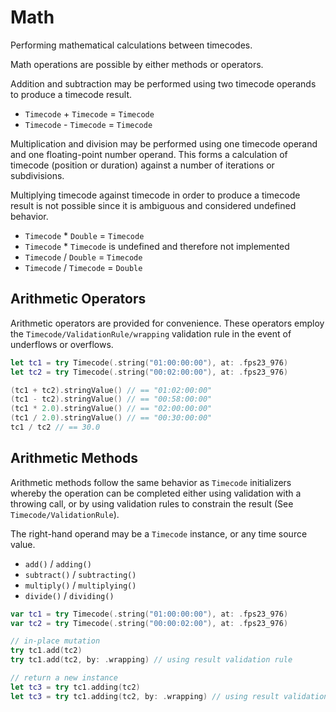# Math

Performing mathematical calculations between timecodes.

Math operations are possible by either methods or operators.

Addition and subtraction may be performed using two timecode operands to produce a timecode result.

- `Timecode` + `Timecode` = `Timecode`
- `Timecode` - `Timecode` = `Timecode`

Multiplication and division may be performed using one timecode operand and one floating-point number operand. This forms a calculation of timecode (position or duration) against a number of iterations or subdivisions.

Multiplying timecode against timecode in order to produce a timecode result is not possible since it is ambiguous and considered undefined behavior.

- `Timecode` * `Double` = `Timecode`
- `Timecode` * `Timecode` is undefined and therefore not implemented
- `Timecode` / `Double` = `Timecode`
- `Timecode` / `Timecode` = `Double`

## Arithmetic Operators

Arithmetic operators are provided for convenience. These operators employ the ``Timecode/ValidationRule/wrapping`` validation rule in the event of underflows or overflows.

```swift
let tc1 = try Timecode(.string("01:00:00:00"), at: .fps23_976)
let tc2 = try Timecode(.string("00:02:00:00"), at: .fps23_976)

(tc1 + tc2).stringValue() // == "01:02:00:00"
(tc1 - tc2).stringValue() // == "00:58:00:00"
(tc1 * 2.0).stringValue() // == "02:00:00:00"
(tc1 / 2.0).stringValue() // == "00:30:00:00"
tc1 / tc2 // == 30.0
```

## Arithmetic Methods

Arithmetic methods follow the same behavior as ``Timecode`` initializers whereby the operation can be completed either using validation with a throwing call, or by using validation rules to constrain the result (See ``Timecode/ValidationRule``).

The right-hand operand may be a ``Timecode`` instance, or any time source value.

- `add()` / `adding()`
- `subtract()` / `subtracting()`
- `multiply()` / `multiplying()`
- `divide()` / `dividing()`

```swift
var tc1 = try Timecode(.string("01:00:00:00"), at: .fps23_976)
var tc2 = try Timecode(.string("00:00:02:00"), at: .fps23_976)

// in-place mutation
try tc1.add(tc2)
try tc1.add(tc2, by: .wrapping) // using result validation rule

// return a new instance
let tc3 = try tc1.adding(tc2)
let tc3 = try tc1.adding(tc2, by: .wrapping) // using result validation rule
```
